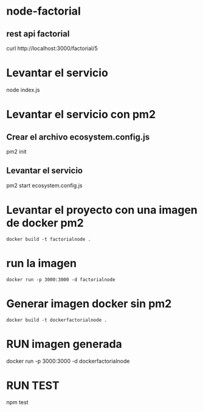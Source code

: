 # node-factorial
## rest api factorial

curl http://localhost:3000/factorial/5

# Levantar el servicio 
node index.js

# Levantar el servicio con pm2

## Crear el archivo ecosystem.config.js 
 pm2 init 
## Levantar el servicio
pm2 start ecosystem.config.js

# Levantar el proyecto con una imagen de docker pm2
    docker build -t factorialnode .
# run la imagen
    docker run -p 3000:3000 -d factorialnode

# Generar imagen docker sin pm2
    docker build -t dockerfactorialnode .
# RUN imagen generada 
docker run -p 3000:3000 -d dockerfactorialnode
# RUN TEST
npm test
